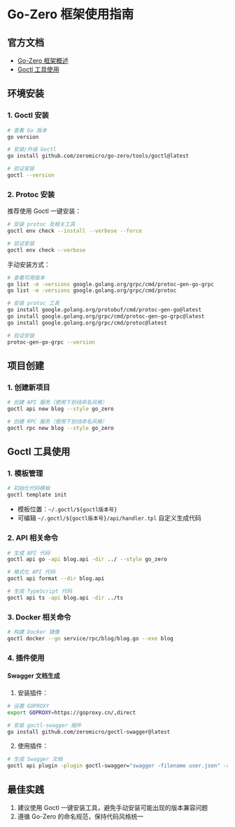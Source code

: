 # Go-Zero 框架使用指南

## 官方文档

- [Go-Zero 框架概述](https://go-zero.dev/docs/concepts/overview)
- [Goctl 工具使用](https://go-zero.dev/docs/tasks/installation/goctl)

## 环境安装

### 1. Goctl 安装

```bash
# 查看 Go 版本
go version
```

```bash
# 安装/升级 Goctl
go install github.com/zeromicro/go-zero/tools/goctl@latest
```

```bash
# 验证安装
goctl --version
```

### 2. Protoc 安装

推荐使用 Goctl 一键安装：

```bash
# 安装 protoc 及相关工具
goctl env check --install --verbose --force
```

```bash
# 验证安装
goctl env check --verbose
```

手动安装方式：

```bash
# 查看可用版本
go list -m -versions google.golang.org/grpc/cmd/protoc-gen-go-grpc
go list -m -versions google.golang.org/grpc/cmd/protoc
```

```bash
# 安装 protoc 工具
go install google.golang.org/protobuf/cmd/protoc-gen-go@latest
go install google.golang.org/grpc/cmd/protoc-gen-go-grpc@latest
go install google.golang.org/grpc/cmd/protoc@latest
```

```bash
# 验证安装
protoc-gen-go-grpc --version
```

## 项目创建

### 1. 创建新项目

```bash
# 创建 API 服务（使用下划线命名风格）
goctl api new blog --style go_zero
```

```bash
# 创建 RPC 服务（使用下划线命名风格）
goctl rpc new blog --style go_zero
```

## Goctl 工具使用

### 1. 模板管理

```bash
# 初始化代码模板
goctl template init
```

- 模板位置：`~/.goctl/${goctl版本号}`
- 可编辑 `~/.goctl/${goctl版本号}/api/handler.tpl` 自定义生成代码

### 2. API 相关命令

```bash
# 生成 API 代码
goctl api go -api blog.api -dir ../ --style go_zero
```

```bash
# 格式化 API 代码
goctl api format --dir blog.api
```

```bash
# 生成 TypeScript 代码
goctl api ts -api blog.api -dir ../ts
```

### 3. Docker 相关命令

```bash
# 构建 Docker 镜像
goctl docker --go service/rpc/blog/blog.go --exe blog
```

### 4. 插件使用

#### Swagger 文档生成

1. 安装插件：

```bash
# 设置 GOPROXY
export GOPROXY=https://goproxy.cn/,direct
```

```bash
# 安装 goctl-swagger 插件
go install github.com/zeromicro/goctl-swagger@latest
```

2. 使用插件：

```bash
# 生成 Swagger 文档
goctl api plugin -plugin goctl-swagger="swagger -filename user.json" -api user.api -dir .
```

## 最佳实践

1. 建议使用 Goctl 一键安装工具，避免手动安装可能出现的版本兼容问题
2. 遵循 Go-Zero 的命名规范，保持代码风格统一

